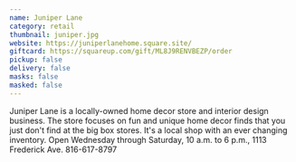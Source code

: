 ```yaml
---
name: Juniper Lane
category: retail
thumbnail: juniper.jpg
website: https://juniperlanehome.square.site/
giftcard: https://squareup.com/gift/ML8J9RENVBEZP/order
pickup: false
delivery: false
masks: false
masked: false
---
```

Juniper Lane is a locally-owned home decor store and interior design business. The store focuses on fun and unique home decor finds that you just don't find at the big box stores. It's a local shop with an ever changing inventory. Open Wednesday through Saturday, 10 a.m. to 6 p.m., 1113 Frederick Ave. 816-617-8797